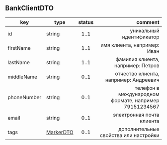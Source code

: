 ## BankClientDTO

key | type | status | comment
--- | ---- | :----: | ---:
id | string | 1..1 | уникальный идентификатор
firstName | string | 1..1 | имя клиента, например: Иван
lastName | string | 1..1 | фамилия клиента, например: Петров
middleName | string | 0..1 | отчество клиента, например: Андреевич
phoneNumber | string | 0..1 | телефон в международном формате, например 79151234567
email | string | 0..1 | электронная почта клиента
tags | [MarkerDTO](#markerdto) | 0..1 | дополнительные свойства или настройки
